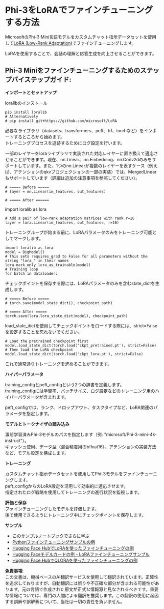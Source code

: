 # **Phi-3をLoRAでファインチューニングする方法**

MicrosoftのPhi-3 Mini言語モデルをカスタムチャット指示データセットを使用して[LoRA (Low-Rank Adaptation)](https://github.com/microsoft/LoRA?WT.mc_id=aiml-138114-kinfeylo)でファインチューニングします。

LoRAを使用することで、会話の理解と応答生成を向上させることができます。

## Phi-3 Miniをファインチューニングするためのステップバイステップガイド:

**インポートとセットアップ**

loralibのインストール

```
pip install loralib
# Alternatively
# pip install git+https://github.com/microsoft/LoRA

```

必要なライブラリ（datasets、transformers、peft、trl、torchなど）をインポートするところから始めます。  
トレーニングプロセスを追跡するためにログ設定を行います。

一部のレイヤーをloraライブラリで実装された対応レイヤーに置き換えて適応させることができます。現在、nn.Linear、nn.Embedding、nn.Conv2dのみをサポートしています。また、1つのnn.Linearが複数のレイヤーを表すケース（例えば、アテンションのqkvプロジェクションの一部の実装）では、MergedLinearもサポートしています（詳細は追加の注意事項を参照してください）。

```
# ===== Before =====
# layer = nn.Linear(in_features, out_features)
```

```
# ===== After ======
```

import loralib as lora

```
# Add a pair of low-rank adaptation matrices with rank r=16
layer = lora.Linear(in_features, out_features, r=16)
```

トレーニングループが始まる前に、LoRAパラメータのみをトレーニング可能としてマークします。

```
import loralib as lora
model = BigModel()
# This sets requires_grad to False for all parameters without the string "lora_" in their names
lora.mark_only_lora_as_trainable(model)
# Training loop
for batch in dataloader:
```

チェックポイントを保存する際には、LoRAパラメータのみを含むstate_dictを生成します。

```
# ===== Before =====
# torch.save(model.state_dict(), checkpoint_path)
```  
```
# ===== After =====
torch.save(lora.lora_state_dict(model), checkpoint_path)
```

load_state_dictを使用してチェックポイントをロードする際には、strict=Falseを設定することを忘れないでください。

```
# Load the pretrained checkpoint first
model.load_state_dict(torch.load('ckpt_pretrained.pt'), strict=False)
# Then load the LoRA checkpoint
model.load_state_dict(torch.load('ckpt_lora.pt'), strict=False)
```

これで通常通りトレーニングを進めることができます。

**ハイパーパラメータ**

training_configとpeft_configという2つの辞書を定義します。  
training_configには学習率、バッチサイズ、ログ設定などのトレーニング用のハイパーパラメータが含まれます。

peft_configでは、ランク、ドロップアウト、タスクタイプなど、LoRA関連のパラメータを指定します。

**モデルとトークナイザの読み込み**

事前学習済みPhi-3モデルのパスを指定します（例: "microsoft/Phi-3-mini-4k-instruct"）。  
キャッシュ使用、データ型（混合精度用のbfloat16）、アテンションの実装方法など、モデル設定を構成します。

**トレーニング**

カスタムチャット指示データセットを使用してPhi-3モデルをファインチューニングします。  
peft_configからのLoRA設定を活用して効率的に適応させます。  
指定されたログ戦略を使用してトレーニングの進行状況を監視します。

**評価と保存**  
ファインチューニングしたモデルを評価します。  
後で使用できるようにトレーニング中にチェックポイントを保存します。

**サンプル**
- [このサンプルノートブックでさらに学ぶ](../../../../code/03.Finetuning/Phi_3_Inference_Finetuning.ipynb)
- [Pythonファインチューニングサンプルの例](../../../../code/03.Finetuning/FineTrainingScript.py)
- [Hugging Face HubでLoRAを使ったファインチューニングの例](../../../../code/03.Finetuning/Phi-3-finetune-lora-python.ipynb)
- [Hugging Faceモデルカードの例 - LoRAファインチューニングサンプル](https://huggingface.co/microsoft/Phi-3-mini-4k-instruct/blob/main/sample_finetune.py)
- [Hugging Face HubでQLORAを使ったファインチューニングの例](../../../../code/03.Finetuning/Phi-3-finetune-qlora-python.ipynb)

**免責事項**:  
この文書は、機械ベースのAI翻訳サービスを使用して翻訳されています。正確性を追求しておりますが、自動翻訳には誤りや不正確な部分が含まれる可能性があります。元の言語で作成された原文が正式な情報源と見なされるべきです。重要な情報については、専門の人間による翻訳を推奨します。この翻訳の使用に起因する誤解や誤解釈について、当社は一切の責任を負いません。
